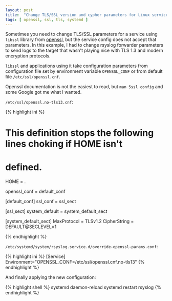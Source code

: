 ```yaml
---
layout: post
title:  "Change TLS/SSL version and cypher parameters for Linux service using openssl library"
tags: [ openssl, ssl, tls, systemd ]
---
```


Sometimes you need to change TLS/SSL parameters for a service using `libssl` library from [openssl](https://www.openssl.org/), but the service config does not accept that parameters. In this example, I had to change rsyslog forwarder parameters to send logs to the target that wasn't playing nice with TLS 1.3 and modern encryption protocols.

`libssl` and applications using it take configuration parameters from configuration file set by environment variable `OPENSSL_CONF` or from default file `/etc/ssl/openssl.cnf`. 

Openssl documentation is not the easiest to read, but `man 5ssl config` and some Google got me what I wanted.

`/etc/ssl/openssl.no-tls13.cnf`:

{% highlight ini %}
# This definition stops the following lines choking if HOME isn't
# defined.
HOME                    = .

openssl_conf = default_conf

[default_conf]
ssl_conf = ssl_sect

[ssl_sect]
system_default = system_default_sect

[system_default_sect]
MaxProtocol = TLSv1.2
CipherString = DEFAULT@SECLEVEL=1

{% endhighlight %}

`/etc/systemd/system/rsyslog.service.d/override-openssl-params.conf`:

{% highlight ini %}
[Service]
Environment="OPENSSL_CONF=/etc/ssl/openssl.cnf.no-tls13"
{% endhighlight %}

And finally applying the new configuration:

{% highlight shell %}
systemd daemon-reload
systemd restart rsyslog
{% endhighlight %}
